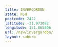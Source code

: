 ```yaml
---
title: INVERGORDON
state: NSW
postcode: 2422
latitude: -31.973082
longitude: 151.865806
url: /nsw/invergordon/
layout: suburb
---
```

